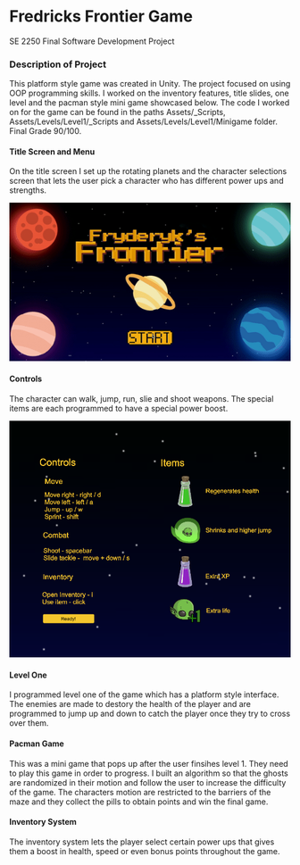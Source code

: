 # Fredricks Frontier Game
SE 2250 Final Software Development Project 

### Description of Project
This platform style game was created in Unity. The project focused on using OOP programming skills. I worked on the inventory features, title slides, one level and the pacman style mini game showcased below. The code I worked on for the game can be found in the paths Assets/_Scripts, Assets/Levels/Level1/_Scripts and Assets/Levels/Level1/Minigame folder. Final Grade 90/100. 

#### Title Screen and Menu
On the title screen I set up the rotating planets and the character selections screen that lets the user pick a character who has different power ups and strengths. 

![](Title.gif)

#### Controls
The character can walk, jump, run, slie and shoot weapons. The special items are each programmed to have a special power boost. 

![](GameControls.png)

#### Level One
I programmed level one of the game which has a platform style interface. The enemies are made to destory the health of the player and are programmed to jump up and down to catch the player once they try to cross over them.

#### Pacman Game
This was a mini game that pops up after the user finsihes level 1. They need to play this game in order to progress. I built an algorithm so that the ghosts are randomized in their motion and follow the user to increase the difficulty of the game. The characters motion are restricted to the barriers of the maze and they collect the pills to obtain points and win the final game. 

#### Inventory System
The inventory system lets the player select certain power ups that gives them a boost in health, speed or even bonus points throughout the game. 
